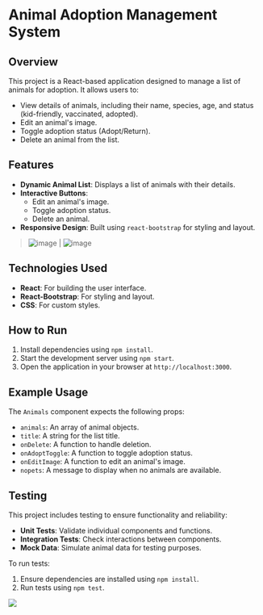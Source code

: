 # Animal Adoption Management System

## Overview
This project is a React-based application designed to manage a list of animals for adoption. It allows users to:
- View details of animals, including their name, species, age, and status (kid-friendly, vaccinated, adopted).
- Edit an animal's image.
- Toggle adoption status (Adopt/Return).
- Delete an animal from the list.

## Features
- **Dynamic Animal List**: Displays a list of animals with their details.
- **Interactive Buttons**:
    - Edit an animal's image.
    - Toggle adoption status.
    - Delete an animal.
- **Responsive Design**: Built using `react-bootstrap` for styling and layout.



> ![image](https://github.com/user-attachments/assets/a952c21e-51a8-4aa3-b2d0-9607702f2d68) | ![image](https://github.com/user-attachments/assets/4ab4d73e-edba-45b4-8376-e46fde8675d2)


## Technologies Used
- **React**: For building the user interface.
- **React-Bootstrap**: For styling and layout.
- **CSS**: For custom styles.

## How to Run
1. Install dependencies using `npm install`.
2. Start the development server using `npm start`.
3. Open the application in your browser at `http://localhost:3000`.

## Example Usage
The `Animals` component expects the following props:
- `animals`: An array of animal objects.
- `title`: A string for the list title.
- `onDelete`: A function to handle deletion.
- `onAdoptToggle`: A function to toggle adoption status.
- `onEditImage`: A function to edit an animal's image.
- `nopets`: A message to display when no animals are available.

## Testing
This project includes testing to ensure functionality and reliability:
- **Unit Tests**: Validate individual components and functions.
- **Integration Tests**: Check interactions between components.
- **Mock Data**: Simulate animal data for testing purposes.

To run tests:
1. Ensure dependencies are installed using `npm install`.
2. Run tests using `npm test`.

![ ](https://github.com/user-attachments/assets/376af2bf-ba7f-4cb4-937c-b9310eedbfa0)
